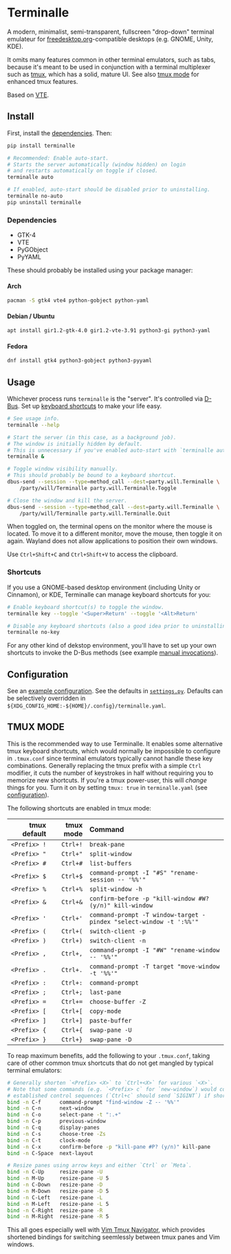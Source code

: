 # Terminalle

A modern, minimalist, semi-transparent, fullscreen "drop-down" terminal emulateur
for [freedesktop.org]-compatible desktops (e.g. GNOME, Unity, KDE).

It omits many features common in other terminal emulators, such as tabs,
because it's meant to be used in conjunction with a terminal multiplexer such as [tmux],
which has a solid, mature UI.
See also [tmux mode] for enhanced tmux features.

Based on [VTE].

[freedesktop.org]: https://freedesktop.org
[tmux]: https://tmux.github.io
[tmux mode]: #tmux-mode
[VTE]: https://wiki.gnome.org/Apps/Terminal/VTE

## Install

First, install the [dependencies].
Then:

```bash
pip install terminalle

# Recommended: Enable auto-start.
# Starts the server automatically (window hidden) on login
# and restarts automatically on toggle if closed.
terminalle auto

# If enabled, auto-start should be disabled prior to uninstalling.
terminalle no-auto
pip uninstall terminalle
```

[dependencies]: #dependencies

### Dependencies

- GTK-4
- VTE
- PyGObject
- PyYAML

These should probably be installed using your package manager:

#### Arch

```bash
pacman -S gtk4 vte4 python-gobject python-yaml
```

#### Debian / Ubuntu

```bash
apt install gir1.2-gtk-4.0 gir1.2-vte-3.91 python3-gi python3-yaml
```

#### Fedora

```bash
dnf install gtk4 python3-gobject python3-pyyaml
```

## Usage

Whichever process runs `terminalle` is the "server".
It's controlled via [D-Bus].
Set up [keyboard shortcuts] to make your life easy.

```bash
# See usage info.
terminalle --help

# Start the server (in this case, as a background job).
# The window is initially hidden by default.
# This is unnecessary if you've enabled auto-start with `terminalle auto`.
terminalle &

# Toggle window visibility manually.
# This should probably be bound to a keyboard shortcut.
dbus-send --session --type=method_call --dest=party.will.Terminalle \
    /party/will/Terminalle party.will.Terminalle.Toggle

# Close the window and kill the server.
dbus-send --session --type=method_call --dest=party.will.Terminalle \
    /party/will/Terminalle party.will.Terminalle.Quit
```

When toggled on, the terminal opens on the monitor where the mouse is located.
To move it to a different monitor, move the mouse, then toggle it on again.
Wayland does not allow applications to position their own windows.

Use `Ctrl+Shift+C` and `Ctrl+Shift+V` to access the clipboard.

[D-Bus]: https://www.freedesktop.org/wiki/Software/dbus
[keyboard shortcuts]: #shortcuts

### Shortcuts

If you use a GNOME-based desktop environment (including Unity or Cinnamon), or KDE,
Terminalle can manage keyboard shortcuts for you:

```bash
# Enable keyboard shortcut(s) to toggle the window.
terminalle key --toggle '<Super>Return' --toggle '<Alt>Return'

# Disable any keyboard shortcuts (also a good idea prior to uninstalling).
terminalle no-key
```

For any other kind of dekstop environment,
you'll have to set up your own shortcuts to invoke the D-Bus methods
(see example [manual invocations]).

[manual invocations]: #usage

## Configuration

See an [example configuration]. See the defaults in [`settings.py`].
Defaults can be selectively overridden in
`${XDG_CONFIG_HOME:-${HOME}/.config}/terminalle.yaml`.

[example configuration]: terminalle.yaml
[`settings.py`]: terminalle/settings.py

## TMUX MODE

This is the recommended way to use Terminalle.
It enables some alternative tmux keyboard shortcuts,
which would normally be impossible to configure in `.tmux.conf`
since terminal emulators typically cannot handle these key combinations.
Generally replacing the tmux prefix with a simple `Ctrl` modifier,
it cuts the number of keystrokes in half
without requiring you to memorize new shortcuts.
If you're a tmux power-user, this will *change* things for you.
Turn it on by setting `tmux: true` in `terminalle.yaml` (see [configuration]).

The following shortcuts are enabled in tmux mode:

| tmux default | tmux mode | Command                                                            |
| -----------: | --------: | :----------------------------------------------------------------- |
| `<Prefix> !` |  `Ctrl+!` | `break-pane`                                                       |
| `<Prefix> "` |  `Ctrl+"` | `split-window`                                                     |
| `<Prefix> #` |  `Ctrl+#` | `list-buffers`                                                     |
| `<Prefix> $` |  `Ctrl+$` | `command-prompt -I "#S" "rename-session -- '%%'"`                  |
| `<Prefix> %` |  `Ctrl+%` | `split-window -h`                                                  |
| `<Prefix> &` |  `Ctrl+&` | `confirm-before -p "kill-window #W? (y/n)" kill-window`            |
| `<Prefix> '` |  `Ctrl+'` | `command-prompt -T window-target -pindex "select-window -t ':%%'"` |
| `<Prefix> (` |  `Ctrl+(` | `switch-client -p`                                                 |
| `<Prefix> )` |  `Ctrl+)` | `switch-client -n`                                                 |
| `<Prefix> ,` |  `Ctrl+,` | `command-prompt -I "#W" "rename-window -- '%%'"`                   |
| `<Prefix> .` |  `Ctrl+.` | `command-prompt -T target "move-window -t '%%'"`                   |
| `<Prefix> :` |  `Ctrl+:` | `command-prompt`                                                   |
| `<Prefix> ;` |  `Ctrl+;` | `last-pane`                                                        |
| `<Prefix> =` |  `Ctrl+=` | `choose-buffer -Z`                                                 |
| `<Prefix> [` |  `Ctrl+[` | `copy-mode`                                                        |
| `<Prefix> ]` |  `Ctrl+]` | `paste-buffer`                                                     |
| `<Prefix> {` |  `Ctrl+{` | `swap-pane -U`                                                     |
| `<Prefix> }` |  `Ctrl+}` | `swap-pane -D`                                                     |

To reap maximum benefits, add the following to your `.tmux.conf`,
taking care of other common tmux shortcuts that do not get mangled by typical terminal emulators:

```bash
# Generally shorten `<Prefix> <X>` to `Ctrl+<X>` for various `<X>`.
# Note that some commands (e.g. `<Prefix> c` for `new-window`) would conflict with
# established control sequences (`Ctrl+c` should send `SIGINT`) if shortened.
bind -n C-f      command-prompt "find-window -Z -- '%%'"
bind -n C-n      next-window
bind -n C-o      select-pane -t ":.+"
bind -n C-p      previous-window
bind -n C-q      display-panes
bind -n C-s      choose-tree -Zs
bind -n C-t      clock-mode
bind -n C-x      confirm-before -p "kill-pane #P? (y/n)" kill-pane
bind -n C-Space  next-layout

# Resize panes using arrow keys and either `Ctrl` or `Meta`.
bind -n C-Up     resize-pane -U
bind -n M-Up     resize-pane -U 5
bind -n C-Down   resize-pane -D
bind -n M-Down   resize-pane -D 5
bind -n C-Left   resize-pane -L
bind -n M-Left   resize-pane -L 5
bind -n C-Right  resize-pane -R
bind -n M-Right  resize-pane -R 5
```

This all goes especially well with [Vim Tmux Navigator],
which provides shortened bindings for switching seemlessly between tmux panes and Vim windows.

[configuration]: #configuration
[Vim Tmux Navigator]: https://github.com/christoomey/vim-tmux-navigator
